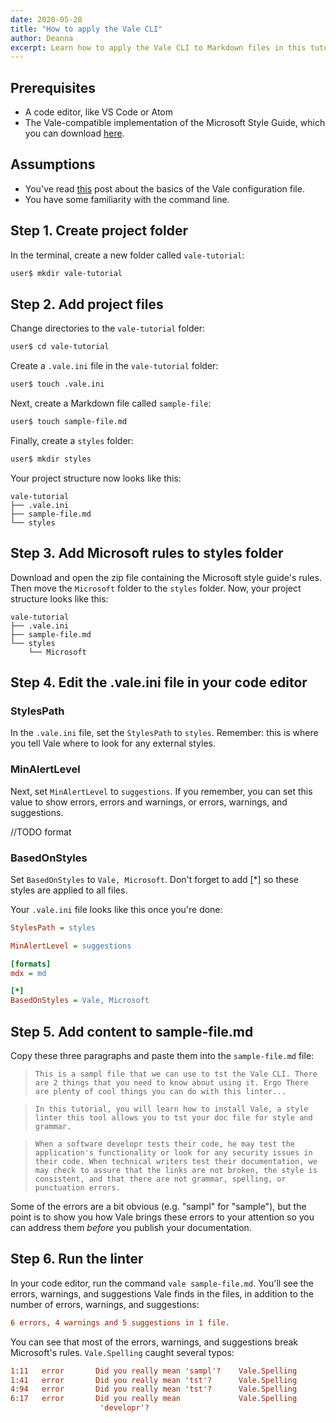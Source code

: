 ```yaml
---
date: 2020-05-28
title: "How to apply the Vale CLI"
author: Deanna 
excerpt: Learn how to apply the Vale CLI to Markdown files in this tutorial.
---
```


## Prerequisites

* A code editor, like VS Code or Atom
* The Vale-compatible implementation of the Microsoft Style Guide, which you can download [here](https://github.com/errata-ai/Microsoft/releases/download/v0.7.0/Microsoft.zip).

## Assumptions

* You've read [this](https://technicaltidbits.net/projects/config-vale/) post about the basics of the Vale configuration file.
* You have some familiarity with the command line.

## Step 1. Create project folder

In the terminal, create a new folder called `vale-tutorial`:

```bash
user$ mkdir vale-tutorial
```

## Step 2. Add project files

Change directories to the `vale-tutorial` folder:

```bash
user$ cd vale-tutorial
```

Create a `.vale.ini` file in the `vale-tutorial` folder:

```bash
user$ touch .vale.ini
```

Next, create a Markdown file called `sample-file`:

```bash
user$ touch sample-file.md
```

Finally, create a `styles` folder:

```bash
user$ mkdir styles 
```

Your project structure now looks like this:
```
vale-tutorial
├── .vale.ini
├── sample-file.md
└── styles  
```

## Step 3. Add Microsoft rules to styles folder

Download and open the zip file containing the Microsoft style guide's rules. Then move the `Microsoft` folder to the `styles` folder. Now, your project structure looks like this:

```
vale-tutorial
├── .vale.ini
├── sample-file.md
└── styles
    └── Microsoft  
```

## Step 4. Edit the .vale.ini file in your code editor

### StylesPath

In the `.vale.ini` file, set the `StylesPath` to `styles`. Remember: this is where you tell Vale where to look for any external styles. 

### MinAlertLevel

Next, set `MinAlertLevel` to `suggestions`. If you remember, you can set this value to show errors, errors and warnings, or errors, warnings, and suggestions. 

//TODO format

### BasedOnStyles

Set `BasedOnStyles` to `Vale, Microsoft`. Don't forget to add [\*] so these styles are applied to all files.

Your `.vale.ini` file looks like this once you're done:

```ini
StylesPath = styles

MinAlertLevel = suggestions

[formats]
mdx = md

[*] 
BasedOnStyles = Vale, Microsoft
```

## Step 5. Add content to sample-file.md

Copy these three paragraphs and paste them into the `sample-file.md` file: 

> `This is a sampl file that we can use to tst the Vale CLI. There are 2 things that you need to know about using it. Ergo There are plenty of cool things you can do with this linter...`

> `In this tutorial, you will learn how to install Vale, a style linter this tool allows you to tst your doc file for style and grammar.`

> `When a software developr tests their code, he may test the application's functionality or look for any security issues in their code. When technical writers test their documentation, we may check to assure that the links are not broken, the style is consistent, and that there are not grammar, spelling, or punctuation errors.`

Some of the errors are a bit obvious (e.g. "sampl" for "sample"), but the point is to show you how Vale brings these errors to your attention so you can address them *before* you publish your documentation.

## Step 6. Run the linter

In your code editor, run the command `vale sample-file.md`. You'll see the errors, warnings, and suggestions Vale finds in the files, in addition to the number of errors, warnings, and suggestions:

```ini
6 errors, 4 warnings and 5 suggestions in 1 file.
```

You can see that most of the errors, warnings, and suggestions break Microsoft's rules. `Vale.Spelling` caught several typos: 

```ini
1:11   error       Did you really mean 'sampl'?    Vale.Spelling
1:41   error       Did you really mean 'tst'?      Vale.Spelling  
4:94   error       Did you really mean 'tst'?      Vale.Spelling            
6:17   error       Did you really mean             Vale.Spelling            
                    'developr'? 
```